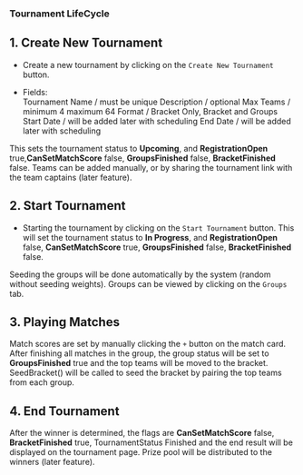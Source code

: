 ### Tournament LifeCycle


## 1. Create New Tournament

- Create a new tournament by clicking on the `Create New Tournament` button.

- Fields: 	
Tournament Name / must be unique
Description / optional
Max Teams / minimum 4 maximum 64
Format / Bracket Only, Bracket and Groups 
Start Date / will be added later with scheduling
End Date / will be added later with scheduling

This sets the tournament status to **Upcoming**, and **RegistrationOpen** true,**CanSetMatchScore** false, **GroupsFinished** false, **BracketFinished** false.
Teams can be added manually, or by sharing the tournament link with the team captains (later feature). 

## 2. Start Tournament

- Starting the tournament by clicking on the `Start Tournament` button. 
This will set the tournament status to **In Progress**, and **RegistrationOpen** false, **CanSetMatchScore** true, **GroupsFinished** false, **BracketFinished** false.

Seeding the groups will be done automatically by the system (random without seeding weights). Groups can be viewed by clicking on the `Groups` tab.

## 3. Playing Matches

Match scores are set by manually clicking the `+` button on the match card. After finishing all matches in the group, the group status will be set to **GroupsFinished** true
and the top teams will be moved to the bracket. SeedBracket() will be called to seed the bracket by pairing the top teams from each group.

## 4. End Tournament

After the winner is determined, the flags are **CanSetMatchScore** false, **BracketFinished** true, TournamentStatus Finished and the end result will be displayed on the tournament page.
Prize pool will be distributed to the winners (later feature).